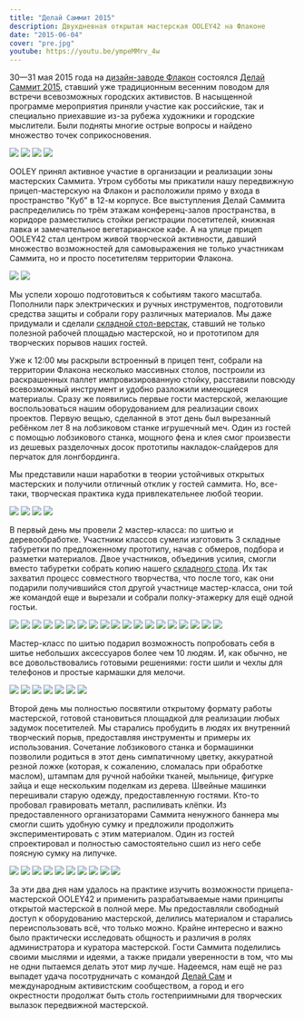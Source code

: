```yaml
---
title: "Делай Саммит 2015"
description: Двухдневная открытая мастерская OOLEY42 на Флаконе
date: "2015-06-04"
cover: "pre.jpg"
youtube: https://youtu.be/ympeMMrv_4w
---
```


30—31 мая 2015 года на [дизайн-заводе Флакон](http://flacon.ru) состоялся [Делай Саммит 2015](/practice/ooley42/om-at-delay-summit-2015/), ставший уже традиционным весенним поводом для встречи всевозможных городских активистов. В насыщенной программе мероприятия приняли участие как российские, так и специально приехавшие из-за рубежа художники и городские мыслители. Были подняты многие острые вопросы и найдено множество точек соприкосновения.

![](./images/IMG_0740.jpg)
![](./images/IMG_0746.jpg)
![](./images/IMG_0749.jpg)
![](./images/IMG_0750.jpg)

OOLEY принял активное участие в организации и реализации зоны мастерских Саммита. Утром субботы мы прикатили нашу передвижную прицеп-мастерскую на Флакон и расположили прямо у входа в пространство "Куб" в 12-м корпусе. Все выступления Делай Саммита распределились по трём этажам конференц-залов пространства, в коридоре разместились стойки регистрации посетителей, книжная лавка и замечательное вегетарианское кафе. А на улице прицеп OOLEY42 стал центром живой творческой активности, давший множество возможностей для самовыражения не только участникам Саммита, но и просто посетителям территории Флакона.

![](./images/IMG_0752.jpg)
![](./images/IMG_0759.jpg)

Мы успели хорошо подготовиться к событиям такого масштаба. Пополнили парк электрических и ручных инструментов, подготовили средства защиты и собрали гору различных материалов. Мы даже придумали и сделали [складной стол-верстак](/practice/project/stool/), ставший не только полезной рабочей площадью мастерской, но и прототипом для творческих порывов наших гостей.

Уже к 12:00 мы раскрыли встроенный в прицеп тент, собрали на территории Флакона несколько массивных столов, построили из раскрашенных паллет импровизированную стойку, расставили повсюду всевозможный инструмент и удобно разложили имеющиеся материалы. Сразу же появились первые гости мастерской, желающие воспользоваться нашим оборудованием для реализации своих проектов. Первую вещью, сделанной в этот день был вырезанный ребёнком лет 8 на лобзиковом станке игрушечный меч. Один из гостей с помощью лобзикового станка, мощного фена и клея смог произвести из дешевых разделочных досок прототипы накладок-слайдеров для перчаток для лонгбординга.

Мы представили наши наработки в теории устойчивых открытых мастерских и получили отличный отклик у гостей саммита. Но, все-таки, творческая практика куда привлекательнее любой теории.

![](./images/P39RMkPvdEU.jpg)
![](./images/NC_K8bHXiE8.jpg)
![](./images/IMG_0761.jpg)
![](./images/hQ8X97uC1Ug.jpg)

В первый день мы провели 2 мастер-класса: по шитью и деревообработке. Участники классов сумели изготовить 3 складные табуретки по предложенному прототипу, начав с обмеров, подбора и разметки материалов. Двое участников, объединив усилия, смогли вместо табуретки собрать копию нашего [складного стола](/practice/project/stool/). Их так захватил процесс совместного творчества, что после того, как они подарили получившийся стол другой участнице мастер-класса, они той же командой еще и вырезали и собрали полку-этажерку для ещё одной гостьи.

![](./images/FgivdT-Ts7M.jpg)
![](./images/B_q4vnzAGeA.jpg)
![](./images/9LCk67LWGFc.jpg)
![](./images/1LZ0ipa2A1A.jpg)
![](./images/RcgOGX8BPe0.jpg)
![](./images/rD6MUFlJuA.jpg)
![](./images/Crrv-QovUrQ.jpg)
![](./images/phYcZjzSGHk.jpg)
![](./images/2-6rmI1cfOQ.jpg)
![](./images/3Dw8tt-Oj_w.jpg)
![](./images/TbgPyfcnCzI.jpg)
![](./images/xVewA71h46I.jpg)
![](./images/PElBphwmWB0.jpg)
![](./images/F7yVdb8GIus.jpg)
![](./images/LiHjxOzuMx8.jpg)
![](./images/JGyz2PnjL7I.jpg)
![](./images/kgwAeBUczzg.jpg)
![](./images/4cSwNN04PJs.jpg)
![](./images/A2ZudJ1oHWc.jpg)

Мастер-класс по шитью подарил возможность попробовать себя в шитье небольших аксессуаров более чем 10 людям. И, как обычно, не все довольствовались готовыми решениями: гости шили и чехлы для телефонов и простые кармашки для мелочи.

![](./images/keVuoBDxKLU.jpg)
![](./images/IMG_0760.jpg)
![](./images/9HBSqItqqAs.jpg)
![](./images/ce-EmXSCS94.jpg)
![](./images/h5R1Uat65_c.jpg)
![](./images/3jou0HDeeyE.jpg)
![](./images/15JpbBN_cSA.jpg)

Второй день мы полностью посвятили открытому формату работы мастерской, готовой становиться площадкой для реализации любых задумок посетителей. Мы старались пробудить в людях их внутренний творческий порыв, предоставляя инструменты и примеры их использования. Сочетание лобзикового станка и бормашинки позволили родиться в этот день симпатичному цветку, аккуратной резной ложке (которая, к сожалению, сломалась при обработке маслом), штампам для ручной набойки тканей, мыльнице, фигурке зайца и еще нескольким поделкам из дерева. Швейные машинки перешивали старую одежду, предоставленную гостями. Кто-то пробовал гравировать металл, распиливать клёпки. Из предоставленного организаторами Саммита ненужного баннера мы смогли сшить удобную сумку и предложили продолжить экспериментировать с этим материалом. Один из гостей спроектировал и полностью самостоятельно сшил из него себе поясную сумку на липучке.

![](./images/oIe6dKjyXbk.jpg)
![](./images/ojtltPF9HGk.jpg)
![](./images/x4W4vjZgiE8.jpg)
![](./images/rbmSZTXjBdc.jpg)
![](./images/LIHvXGLcbVU.jpg)
![](./images/IMG_0778.jpg)
![](./images/IMG_0779.jpg)
![](./images/IMG_0780.jpg)
![](./images/IMG_0793.jpg)
![](./images/IMG_0794.jpg)

За эти два дня нам удалось на практике изучить возможности прицепа-мастерской OOLEY42 и применить разрабатываемые нами принципы открытой мастерской в полной мере. Мы предоставляли свободный доступ к оборудованию мастерской, делились материалом и старались переиспользовать всё, что только можно. Крайне интересно и важно было практически исследовать общность и различия в ролях администратора и куратора мастерской. Гости Саммита поделились своими мыслями и идеями, а также придали уверенности в том, что мы не одни пытаемся делать этот мир лучше. Надеемся, нам ещё не раз выпадет удача посотрудничать с командой [Делай Сам](http://delaisam.org/) и международным активистским сообществом, а город и его окрестности продолжат быть столь гостеприимными для творческих вылазок передвижной мастерской.
